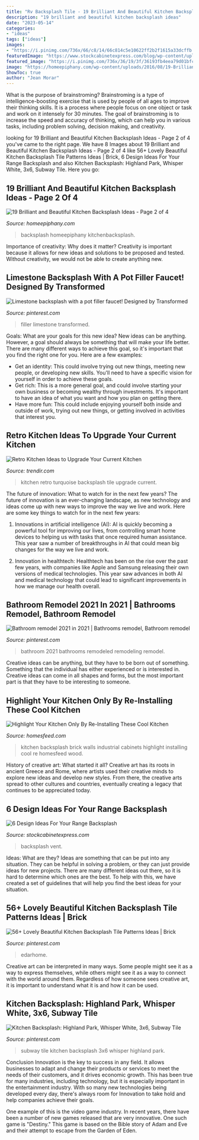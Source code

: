 ```yaml
---
title: "Rv Backsplash Tile - 19 Brilliant And Beautiful Kitchen Backsplash Ideas"
description: "19 brilliant and beautiful kitchen backsplash ideas"
date: "2023-05-14"
categories:
- "ideas"
tags: ["ideas"]
images:
- "https://i.pinimg.com/736x/66/c8/14/66c814c5e10622ff2b2f1615a33dcffb.jpg"
featuredImage: "https://www.stockcabinetexpress.com/blog/wp-content/uploads/2017/02/fantastic-brick-look-kitchen-wall-tiles_orange-tile-brick-backsplash_beige-solid-wood-kitchen-cabinet-hardware_beige-granite-kitchen-countertops_grey-metal-gas-range-s.jpg"
featured_image: "https://i.pinimg.com/736x/36/19/3f/36193fb4eea79d01bfc0c43de05ecf17.jpg"
image: "https://homeepiphany.com/wp-content/uploads/2016/08/19-Brilliants-and-Beautiful-Kitchen-Backsplash-Ideas-title.jpg"
ShowToc: true
author: "Jean Morar"
---
```



What is the purpose of brainstroming?
Brainstroming is a type of intelligence-boosting exercise that is used by people of all ages to improve their thinking skills. It is a process where people focus on one object or task and work on it intensely for 30 minutes. The goal of brainstroming is to increase the speed and accuracy of thinking, which can help you in various tasks, including problem solving, decision making, and creativity.

	

		
looking for 19 Brilliant and Beautiful Kitchen Backsplash Ideas - Page 2 of 4 you've came to the right page. We have 8 Images about 19 Brilliant and Beautiful Kitchen Backsplash Ideas - Page 2 of 4 like 56+ Lovely Beautiful Kitchen Backsplash Tile Patterns Ideas | Brick, 6 Design Ideas For Your Range Backsplash and also Kitchen Backsplash: Highland Park, Whisper White, 3x6, Subway Tile. Here you go:
		
    
## 19 Brilliant And Beautiful Kitchen Backsplash Ideas - Page 2 Of 4

<img loading=lazy src="https://homeepiphany.com/wp-content/uploads/2016/08/19-Brilliants-and-Beautiful-Kitchen-Backsplash-Ideas-title.jpg" onerror="this.onerror=null;this.src='https://tse4.mm.bing.net/th?id=OIP.89TJ39cwS_8y_U9MtcTquwHaE8&amp;pid=15.1';" alt="19 Brilliant and Beautiful Kitchen Backsplash Ideas - Page 2 of 4">

_Source: homeepiphany.com_

>backsplash homeepiphany kitchenbacksplash. 

	

Importance of creativity: Why does it matter?
Creativity is important because it allows for new ideas and solutions to be proposed and tested. Without creativity, we would not be able to create anything new.

    
## Limestone Backsplash With A Pot Filler Faucet! Designed By Transformed

<img loading=lazy src="https://i.pinimg.com/736x/dd/57/a8/dd57a8ccbf86e727904892c38775e9f2--pot-filler-faucet-backsplash-ideas.jpg" onerror="this.onerror=null;this.src='https://tse4.mm.bing.net/th?id=OIP.58QyT0Den4WXx0O7MHySggHaJ3&amp;pid=15.1';" alt="Limestone backsplash with a pot filler faucet! Designed by Transformed">

_Source: pinterest.com_

>filler limestone transformed. 

	

Goals: What are your goals for this new idea?
New ideas can be anything. However, a goal should always be something that will make your life better. There are many different ways to achieve this goal, so it's important that you find the right one for you. Here are a few examples: 
- Get an identity: This could involve trying out new things, meeting new people, or developing new skills. You'll need to have a specific vision for yourself in order to achieve these goals. 
- Get rich: This is a more general goal, and could involve starting your own business or becoming wealthy through investments. It's important to have an idea of what you want and how you plan on getting there. 
- Have more fun: This could include enjoying yourself both inside and outside of work, trying out new things, or getting involved in activities that interest you.

    
## Retro Kitchen Ideas To Upgrade Your Current Kitchen

<img loading=lazy src="https://cdn.trendir.com/wp-content/uploads/2017/12/tile-blue-backsplash.jpg" onerror="this.onerror=null;this.src='https://tse3.mm.bing.net/th?id=OIP.PzA5L748kmwuBuCcKr5dBQHaLH&amp;pid=15.1';" alt="Retro Kitchen Ideas to Upgrade Your Current Kitchen">

_Source: trendir.com_

>kitchen retro turquoise backsplash tile upgrade current. 

	

The future of innovation: What to watch for in the next few years?
The future of innovation is an ever-changing landscape, as new technology and ideas come up with new ways to improve the way we live and work. Here are some key things to watch for in the next few years: 
1. Innovations in artificial intelligence (AI): AI is quickly becoming a powerful tool for improving our lives, from controlling smart home devices to helping us with tasks that once required human assistance. This year saw a number of breakthroughs in AI that could mean big changes for the way we live and work. 

2. Innovation in healthtech: Healthtech has been on the rise over the past few years, with companies like Apple and Samsung releasing their own versions of medical technologies. This year saw advances in both AI and medical technology that could lead to significant improvements in how we manage our health overall. 


    
## Bathroom Remodel 2021 In 2021 | Bathrooms Remodel, Bathroom Remodel

<img loading=lazy src="https://i.pinimg.com/736x/ce/e8/14/cee814afcb5bc72e6ce857bffb7d81c3.jpg" onerror="this.onerror=null;this.src='https://tse3.mm.bing.net/th?id=OIP.KF3q0eleE-C6ofzmqbdESgHaJ3&amp;pid=15.1';" alt="Bathroom remodel 2021 in 2021 | Bathrooms remodel, Bathroom remodel">

_Source: pinterest.com_

>bathroom 2021 bathrooms remodeled remodeling remodel. 

	

Creative ideas can be anything, but they have to be born out of something. Something that the individual has either experienced or is interested in. Creative ideas can come in all shapes and forms, but the most important part is that they have to be interesting to someone.

    
## Highlight Your Kitchen Only By Re-Installing These Cool Kitchen

<img loading=lazy src="http://homesfeed.com/wp-content/uploads/2019/05/industrial-kitchen-design-brick-walls-and-backsplash-wood-countertop-black-kitchen-cabinets-lighter-wood-plank-floors-stainless-steel-kitchen-utensils.jpg" onerror="this.onerror=null;this.src='https://tse3.mm.bing.net/th?id=OIP.MqddN3n3jUfJjIEJFCt-QgHaNd&amp;pid=15.1';" alt="Highlight Your Kitchen Only By Re-Installing These Cool Kitchen">

_Source: homesfeed.com_

>kitchen backsplash brick walls industrial cabinets highlight installing cool re homesfeed wood. 

	

History of creative art: What started it all?
Creative art has its roots in ancient Greece and Rome, where artists used their creative minds to explore new ideas and develop new styles. From there, the creative arts spread to other cultures and countries, eventually creating a legacy that continues to be appreciated today.

    
## 6 Design Ideas For Your Range Backsplash

<img loading=lazy src="https://www.stockcabinetexpress.com/blog/wp-content/uploads/2017/02/fantastic-brick-look-kitchen-wall-tiles_orange-tile-brick-backsplash_beige-solid-wood-kitchen-cabinet-hardware_beige-granite-kitchen-countertops_grey-metal-gas-range-s.jpg" onerror="this.onerror=null;this.src='https://tse2.mm.bing.net/th?id=OIP.QTbsMQbRei4cSnWmxaInCwHaE8&amp;pid=15.1';" alt="6 Design Ideas For Your Range Backsplash">

_Source: stockcabinetexpress.com_

>backsplash vent. 

	

Ideas: What are they?
Ideas are something that can be put into any situation. They can be helpful in solving a problem, or they can just provide ideas for new projects. There are many different ideas out there, so it is hard to determine which ones are the best. To help with this, we have created a set of guidelines that will help you find the best ideas for your situation.

    
## 56+ Lovely Beautiful Kitchen Backsplash Tile Patterns Ideas | Brick

<img loading=lazy src="https://i.pinimg.com/736x/66/c8/14/66c814c5e10622ff2b2f1615a33dcffb.jpg" onerror="this.onerror=null;this.src='https://tse3.mm.bing.net/th?id=OIP.lDCpBpfa-VrgJsltf5x3UAHaLJ&amp;pid=15.1';" alt="56+ Lovely Beautiful Kitchen Backsplash Tile Patterns Ideas | Brick">

_Source: pinterest.com_

>edarhome. 

	

Creative art can be interpreted in many ways. Some people might see it as a way to express themselves, while others might see it as a way to connect with the world around them. Regardless of how someone sees creative art, it is important to understand what it is and how it can be used.

    
## Kitchen Backsplash: Highland Park, Whisper White, 3x6, Subway Tile

<img loading=lazy src="https://i.pinimg.com/736x/36/19/3f/36193fb4eea79d01bfc0c43de05ecf17.jpg" onerror="this.onerror=null;this.src='https://tse1.mm.bing.net/th?id=OIP.e_Qldssm8-xRzqYWInea1AHaLG&amp;pid=15.1';" alt="Kitchen Backsplash: Highland Park, Whisper White, 3x6, Subway Tile">

_Source: pinterest.com_

>subway tile kitchen backsplash 3x6 whisper highland park. 

	

Conclusion
Innovation is the key to success in any field. It allows businesses to adapt and change their products or services to meet the needs of their customers, and it drives economic growth.
This has been true for many industries, including technology, but it is especially important in the entertainment industry. With so many new technologies being developed every day, there's always room for Innovation to take hold and help companies achieve their goals.

One example of this is the video game industry. In recent years, there have been a number of new games released that are very innovative. One such game is "Destiny." This game is based on the Bible story of Adam and Eve and their attempt to escape from the Garden of Eden.

